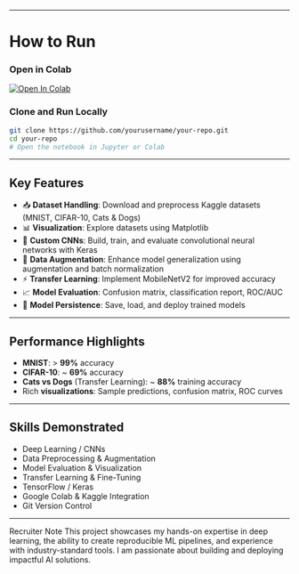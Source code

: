 

---

# How to Run

### Open in Colab

[![Open In Colab](https://colab.research.google.com/assets/colab-badge.svg)](https://colab.research.google.com/github/yourusername/your-repo/blob/main/your_notebook.ipynb)

### Clone and Run Locally

```bash
git clone https://github.com/yourusername/your-repo.git
cd your-repo
# Open the notebook in Jupyter or Colab
```

---

## Key Features

* 📥 **Dataset Handling**: Download and preprocess Kaggle datasets (MNIST, CIFAR-10, Cats & Dogs)
* 📊 **Visualization**: Explore datasets using Matplotlib
* 🧠 **Custom CNNs**: Build, train, and evaluate convolutional neural networks with Keras
* 🔄 **Data Augmentation**: Enhance model generalization using augmentation and batch normalization
* ⚡ **Transfer Learning**: Implement MobileNetV2 for improved accuracy
* 📈 **Model Evaluation**: Confusion matrix, classification report, ROC/AUC
* 💾 **Model Persistence**: Save, load, and deploy trained models

---

## Performance Highlights

* **MNIST**: > **99%** accuracy
* **CIFAR-10**: \~ **69%** accuracy
* **Cats vs Dogs** (Transfer Learning): \~ **88%** training accuracy
* Rich **visualizations**: Sample predictions, confusion matrix, ROC curves

---

## Skills Demonstrated

* Deep Learning / CNNs
* Data Preprocessing & Augmentation
* Model Evaluation & Visualization
* Transfer Learning & Fine-Tuning
* TensorFlow / Keras
* Google Colab & Kaggle Integration
* Git Version Control

---
Recruiter Note
This project showcases my hands-on expertise in deep learning, the ability to create reproducible ML pipelines, and experience with industry-standard tools. I am passionate about building and deploying impactful AI solutions.

